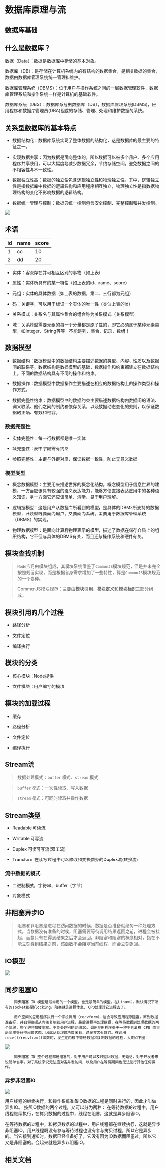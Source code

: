 # 数据库原理与流
## 数据库基础

## 什么是数据库？

数据（Data）：数据是数据库中存储的基本对象。

数据库（DB）：是存储在计算机系统内的有结构的数据集合，是相关数据的集合，数据由数据库管理系统统一管理和维护。

数据库管理系统（DBMS）：位于用户与操作系统之间的一层数据管理软件，数据库管理系统和操作系统一样是计算机的基础软件。

数据库系统（DBS）：数据库系统由数据库（DB），数据库管理系统(DBMS)，应用程序和数据库管理员(DBA)组成的存储、管理、处理和维护数据的系统。



## 关系型数据库的基本特点

- 数据结构化：数据库系统实现了整体数据的结构化，这是数据库的最主要的特征之一。

- 实现数据共享：因为数据是面向整体的，所以数据可以被多个用户、多个应用程序共享使用，可以大幅度地减少数据冗余，节约存储空间，避免数据之间的不相容性与不一致性。

- 数据独立性高：数据的独立性包含逻辑独立性和物理独立性，其中，逻辑独立性是指数据库中数据的逻辑结构和应用程序相互独立，物理独立性是指数据物理结构的变化不影响数据的逻辑结构。

- 数据统一管理与控制：数据的统一控制包含安全控制、完整控制和并发控制。

![](https://tcs-devops.aliyuncs.com/storage/112f5437733d67aab541b7d6375f0a73a6af?Signature=eyJhbGciOiJIUzI1NiIsInR5cCI6IkpXVCJ9.eyJBcHBJRCI6IjVlNzQ4MmQ2MjE1MjJiZDVjN2Y5YjMzNSIsIl9hcHBJZCI6IjVlNzQ4MmQ2MjE1MjJiZDVjN2Y5YjMzNSIsIl9vcmdhbml6YXRpb25JZCI6IiIsImV4cCI6MTY1MjUwMTQ4OCwiaWF0IjoxNjUxODk2Njg4LCJyZXNvdXJjZSI6Ii9zdG9yYWdlLzExMmY1NDM3NzMzZDY3YWFiNTQxYjdkNjM3NWYwYTczYTZhZiJ9.vQyE3UMOwArApelyW0jzKqMWLRgfhVbYCi8u4-o8Z0A&download=image.png "")

## 术语

| id  | name | score |
| --- | ---- | ----- |
| 1   | cc   | 10    |
| 2   | dd   | 20    |



- 实体：客观存在并可相互区别的事物（如上表）

- 属性：实体所具有的某一特性（如上表的id、name、score）

- 元组：实体的具体数据（如上表的数据，第二、三行都为元组）

- 码：关键字，可以用于标识一个实体的唯一性（类似上表的id）

- 关系模式：关系名与其属性集合的组合称为关系模式（关系模型）

- 域：关系模型需要元组的每一个分量都是原子性的，即它必须属于某种元素类型，如Integer、String等等，不能是列，集合，记录，数组！

## 数据模型

- 数据结构：数据模型中的数据结构主要描述数据的类型、内容、性质以及数据间的联系等。数据结构是数据模型的基础，数据操作和约束都建立在数据结构上。不同的数据结构具有不同的操作和约束。

- 数据操作：数据模型中数据操作主要描述在相应的数据结构上的操作类型和操作方式。

- 数据完整性约束：数据模型中的数据约束主要描述数据结构内数据间的语法、词义联系、他们之间的制约和依存关系，以及数据动态变化的规则，以保证数据的正确、有效和相容。

### 数据完整性

- 实体完整性：每一行数据都是唯一实体

- 域完整性：表中字段需有约束

- 参照完整性：主键与外键对应，保证数据一致性，防止无意义数据

### 模型类型

- 概念数据模型：主要用来描述世界的概念化结构。概念模型用于信息世界的建模，一方面应该具有较强的语义表达能力，能够方便直接表达应用中的各种语义知识，另一方面它还应该简单、清晰、易于用户理解。

- 逻辑据模型：这是用户从数据库所看到的模型，是具体的DBMS所支持的数据模型，此模型既要面向用户，又要面向系统，主要用于数据库管理系统（DBMS）的实现。

- 物理数据模型：是面向计算机物理表示的模型，描述了数据在储存介质上的组织结构，它不但与具体的DBMS有关，而且还与操作系统和硬件有关。



## 模块查找机制

> `Node`应用由模块组成，其模块系统借鉴了`CommonJS`模块规范，但是并未完全按照规范实现，而是根据自身需求增加了一些特性，算是`CommonJS`模块规范的一个变种。

> CommonJS模块规范：主要由**模块引用**、**模块定义**和**模块标识**三部分组成。

## 模块引用的几个过程

- 路径分析

- 文件定位

- 编译执行

## 模块的分类

- 核心模块：Node提供

- 文件模块：用户编写的模块

## 模块的加载过程

- 缓存

- 路径分析

- 文件定位

- 编译执行



## Stream流

> 数据处理模式：`buffer` 模式、`stream` 模式

> `buffer` 模式：一次性读取、写入数据

> `stream` 模式：可同时读取并操作数据

## Stream类型



- Readable 可读流

- Writable 可写流

- Duplex 可读可写流(双工流)

- Transform 在读写过程中可以修改和变换数据的Duplex流(转换流)

### 流中数据的模式

- 二进制模式，字符串、buffer（字节）

- 对象模式

## 非阻塞异步IO

> 阻塞和非阻塞是进程在访问数据的时候，数据是否准备就绪的一种处理方式。当数据没有准备的时候，阻塞需要等待调用结果返回之前，进程会被挂起，函数只有在得到结果之后才会返回。非阻塞和阻塞的概念相对，指在不能立刻得到结果之前，该函数不会阻塞当前线程，而会立刻返回。

## IO模型

![](https://tcs-devops.aliyuncs.com/storage/112f935f16164225d3de3c0f46a82700820f?Signature=eyJhbGciOiJIUzI1NiIsInR5cCI6IkpXVCJ9.eyJBcHBJRCI6IjVlNzQ4MmQ2MjE1MjJiZDVjN2Y5YjMzNSIsIl9hcHBJZCI6IjVlNzQ4MmQ2MjE1MjJiZDVjN2Y5YjMzNSIsIl9vcmdhbml6YXRpb25JZCI6IiIsImV4cCI6MTY1MjUwMTQ4OCwiaWF0IjoxNjUxODk2Njg4LCJyZXNvdXJjZSI6Ii9zdG9yYWdlLzExMmY5MzVmMTYxNjQyMjVkM2RlM2MwZjQ2YTgyNzAwODIwZiJ9.hK8S3pFWqVD7DfYulIBwq3O2CmF4vDT2yYwBxlNuD4c&download=image.png "")

## 同步阻塞IO

        同步阻塞 IO 模型是最常用的一个模型，也是最简单的模型。在Linux中，默认情况下所有的socket都是blocking。阻塞就是进程休息, CPU处理其它进程去了。

        用户空间的应用程序执行一个系统调用（recvform），这会导致应用程序阻塞，直到数据准备好，并且将数据从内核复制到用户进程，最后进程再处理数据，在等待数据到处理数据的两个阶段，整个进程都被阻塞。不能处理别的网络IO。调用应用程序处于一种不再消费 CPU 而只是简单等待响应的状态，因此从处理的角度来看，这是非常有效的。在调用recv()/recvfrom()函数时，发生在内核中等待数据和复制数据的过程，大致如下图：

![](https://tcs-devops.aliyuncs.com/storage/112f4b7333fa123a91ef95972bf21115d346?Signature=eyJhbGciOiJIUzI1NiIsInR5cCI6IkpXVCJ9.eyJBcHBJRCI6IjVlNzQ4MmQ2MjE1MjJiZDVjN2Y5YjMzNSIsIl9hcHBJZCI6IjVlNzQ4MmQ2MjE1MjJiZDVjN2Y5YjMzNSIsIl9vcmdhbml6YXRpb25JZCI6IiIsImV4cCI6MTY1MjUwMTQ4OCwiaWF0IjoxNjUxODk2Njg4LCJyZXNvdXJjZSI6Ii9zdG9yYWdlLzExMmY0YjczMzNmYTEyM2E5MWVmOTU5NzJiZjIxMTE1ZDM0NiJ9._b66pHmLdpj5fWzi4huLD7uKN_hs68T14KoVqyUkigU&download=35d67242c2f74c15aef2fa0cc74fe141_tplv-k3u1fbpfcp-zoom-in-crop-mark_1304_0_0_0.webp "")

        同步阻塞 IO 整个过程都是阻塞的，对于用户可以及时返回数据，无延迟，对于开发者来说简单省事，对于系统来说无法应对高并发访问，以及用户在等待期间也无法进行其他任何操作。

### 异步非阻塞IO

![](https://tcs-devops.aliyuncs.com/storage/112fc439ecce3a7c1788b20be002ce3fb89e?Signature=eyJhbGciOiJIUzI1NiIsInR5cCI6IkpXVCJ9.eyJBcHBJRCI6IjVlNzQ4MmQ2MjE1MjJiZDVjN2Y5YjMzNSIsIl9hcHBJZCI6IjVlNzQ4MmQ2MjE1MjJiZDVjN2Y5YjMzNSIsIl9vcmdhbml6YXRpb25JZCI6IiIsImV4cCI6MTY1MjUwMTQ4OCwiaWF0IjoxNjUxODk2Njg4LCJyZXNvdXJjZSI6Ii9zdG9yYWdlLzExMmZjNDM5ZWNjZTNhN2MxNzg4YjIwYmUwMDJjZTNmYjg5ZSJ9.4VUg0P4CpTdscLD14rw3wUiEX5b2lrOGxUn2n3R-r0k&download=16b45d0adfd62772_tplv-t2oaga2asx-zoom-in-crop-mark_1304_0_0_0.webp "")

用户线程的继续执行，和操作系统准备IO数据的过程是同时进行的，因此才叫做异步IO。 按照IO数据的两个过程，又可以分为两种： 在等待数据的过程中，用户线程继续执行，在拷贝数据的过程中，线程在阻塞，这就是异步阻塞IO。



在等待数据的过程中，和拷贝数据的过程中，用户线程都在继续执行，这就是异步非阻塞IO。用户线程既没有参与等待过程也没有参与拷贝过程，所以它是异步的。当它接到通知时，数据已经准备好了，它没有因为IO数据而阻塞过，所以它又是非阻塞的。合起来就是异步非阻塞IO。



## 相关文档















